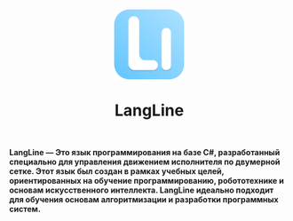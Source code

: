 <p align="center">
    <br>
      <img src="Images/LangLine_Small.png"  width=25%  align="center"/>
      <h1 align="center">LangLine</h1>
    <br>
<p>
	
<b> LangLine <b> — Это язык программирования на базе C#, разработанный специально для управления движением исполнителя по двумерной сетке. Этот язык был создан в рамках учебных целей, ориентированных на обучение программированию, робототехнике и основам искусственного интеллекта. LangLine идеально подходит для обучения основам алгоритмизации и разработки программных систем.
  
  
  <!--![LangLine_Small](https://github.com/TUBIK-corp/LangLine/assets/96025052/302c34ad-aa92-4a22-b9a2-f9b5888355c8)-->
